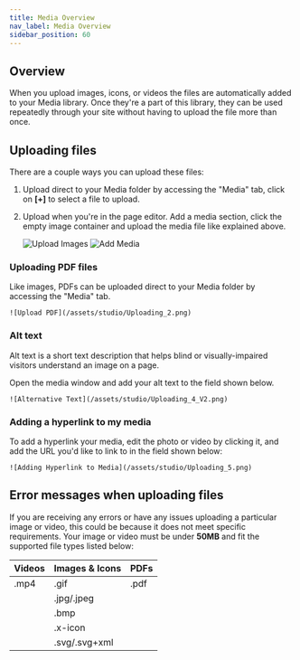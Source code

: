 ```yaml
---
title: Media Overview
nav_label: Media Overview
sidebar_position: 60
---
```


## Overview

When you upload images, icons, or videos the files are automatically added to your Media library. Once they're a part of
this library, they can be used repeatedly through your site without having to upload the file more than once.

## Uploading files

There are a couple ways you can upload these files:

1. Upload direct to your Media folder by accessing the "Media" tab, click on **[+]** to select a file to upload.
2. Upload when you're in the page editor. Add a media section, click the empty image container and upload the media file
   like explained above.

   ![Upload Images](/assets/studio/Uploading_1.png)
   ![Add Media](/assets/studio/Uploading_3.png)

### Uploading PDF files

Like images, PDFs can be uploaded direct to your Media folder by accessing the "Media" tab.

    ![Upload PDF](/assets/studio/Uploading_2.png)

### Alt text

Alt text is a short text description that helps blind or visually-impaired visitors understand an image on a page.

Open the media window and add your alt text to the field shown below.

    ![Alternative Text](/assets/studio/Uploading_4_V2.png)

### Adding a hyperlink to my media

To add a hyperlink your media, edit the photo or video by clicking it, and add the URL you'd like to link to in the
field shown below:

    ![Adding Hyperlink to Media](/assets/studio/Uploading_5.png)

## Error messages when uploading files

If you are receiving any errors or have any issues uploading a particular image or video, this could be because it does
not meet specific requirements. Your image or video must be under **50MB** and fit the supported file types listed
below:

| Videos | Images & Icons | PDFs |
|--------|----------------|------|
| .mp4   | .gif           | .pdf |
|        | .jpg/.jpeg     |      |
|        | .bmp           |      |
|        | .x-icon        |      |
|        | .svg/.svg+xml  |      |

